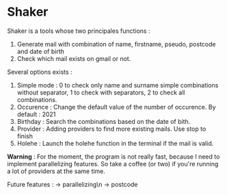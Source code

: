 # Shaker

Shaker is a tools whose two principales functions :

1. Generate mail with combination of name, firstname, pseudo, postcode and date of birth
2. Check which mail exists on gmail or not.

Several options exists :

1. Simple mode : 0 to check only name and surname simple combinations without separator, 1 to check with separators, 2 to check all combinations.
2. Occurence : Change the default value of the number of occurence. By default : 2021
3. Birthday : Search the combinations based on the date of bith.
4. Provider : Adding providers to find more existing mails. Use stop to finish
5. Holehe : Launch the holehe function in the terminal if the mail is valid. 


**Warning** : For the moment, the program is not really fast, because I need to implement parallelizing features. So take a coffee (or two) if you're running a lot of providers at the same time. 

Future features : 
-> parallelizing\n
-> postcode
